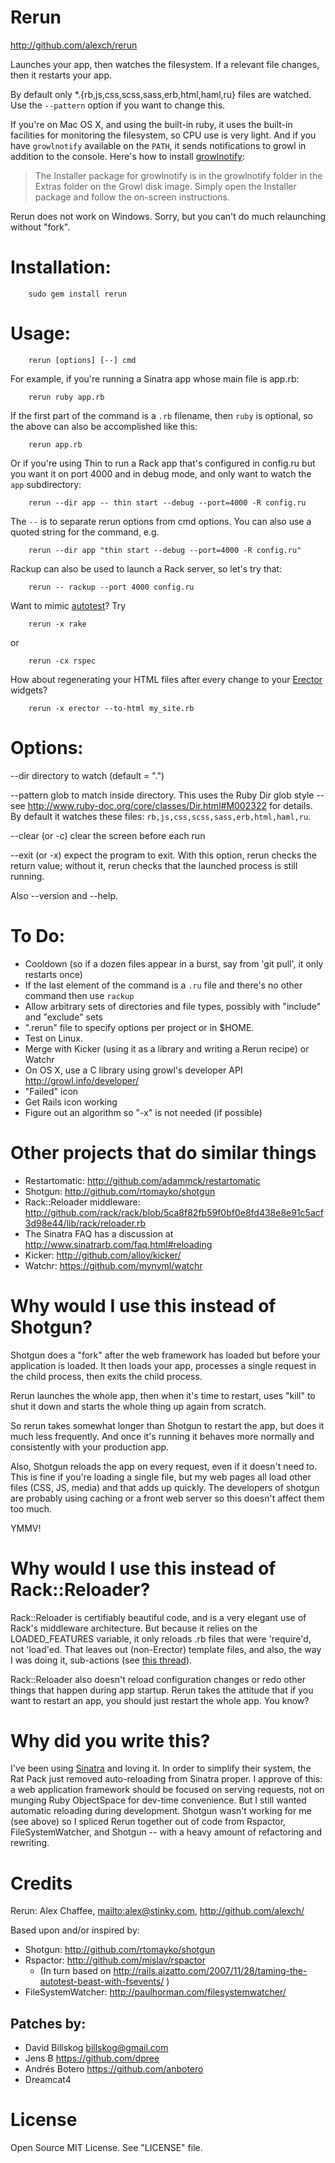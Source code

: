 # Rerun

<http://github.com/alexch/rerun>

Launches your app, then watches the filesystem. If a relevant file
changes, then it restarts your app.

By default only *.{rb,js,css,scss,sass,erb,html,haml,ru} files are watched. Use the
`--pattern` option if you want to change this.

If you're on Mac OS X, and using the built-in ruby,
it uses the built-in facilities for monitoring
the filesystem, so CPU use is very light. And if you have `growlnotify`
available on the `PATH`, it sends notifications to growl in addition to
the console. Here's how to install
[growlnotify](http://growl.info/extras.php#growlnotify):

> The Installer package for growlnotify is in the growlnotify folder in the Extras folder on the Growl disk image. Simply open the Installer package and follow the on-screen instructions.

Rerun does not work on Windows. Sorry, but you can't do much relaunching
without "fork".

# Installation:

        sudo gem install rerun

# Usage: 

        rerun [options] [--] cmd

For example, if you're running a Sinatra app whose main file is
app.rb:

        rerun ruby app.rb
        
If the first part of the command is a `.rb` filename, then `ruby` is
optional, so the above can also be accomplished like this:

        rerun app.rb
        
Or if you're using Thin to run a Rack app that's configured in config.ru
but you want it on port 4000 and in debug mode, and only want to watch
the `app` subdirectory:

        rerun --dir app -- thin start --debug --port=4000 -R config.ru
        
The `--` is to separate rerun options from cmd options. You can also 
use a quoted string for the command, e.g.

        rerun --dir app "thin start --debug --port=4000 -R config.ru"
        
Rackup can also be used to launch a Rack server, so let's try that:

        rerun -- rackup --port 4000 config.ru

Want to mimic [autotest](https://github.com/grosser/autotest)? Try

        rerun -x rake

or

        rerun -cx rspec

How about regenerating your HTML files after every change to your [Erector](http://erector.rubyforge.org) widgets?

        rerun -x erector --to-html my_site.rb

# Options:

--dir directory to watch (default = ".")

--pattern glob to match inside directory. This uses the Ruby Dir glob style -- see <http://www.ruby-doc.org/core/classes/Dir.html#M002322> for details. 
By default it watches these files: `rb,js,css,scss,sass,erb,html,haml,ru`.

--clear (or -c) clear the screen before each run

--exit (or -x) expect the program to exit. With this option, rerun checks the return value; without it, rerun checks that the launched process is still running.

Also --version and --help.

# To Do:

* Cooldown (so if a dozen files appear in a burst, say from 'git pull', it only restarts once)
* If the last element of the command is a `.ru` file and there's no other command then use `rackup`
* Allow arbitrary sets of directories and file types, possibly with "include" and "exclude" sets
* ".rerun" file to specify options per project or in $HOME.
* Test on Linux.
* Merge with Kicker (using it as a library and writing a Rerun recipe) or Watchr
* On OS X, use a C library using growl's developer API <http://growl.info/developer/>
* "Failed" icon
* Get Rails icon working
* Figure out an algorithm so "-x" is not needed (if possible)

# Other projects that do similar things

* Restartomatic: <http://github.com/adammck/restartomatic>
* Shotgun: <http://github.com/rtomayko/shotgun>
* Rack::Reloader middleware: <http://github.com/rack/rack/blob/5ca8f82fb59f0bf0e8fd438e8e91c5acf3d98e44/lib/rack/reloader.rb>
* The Sinatra FAQ has a discussion at <http://www.sinatrarb.com/faq.html#reloading>
* Kicker: <http://github.com/alloy/kicker/>
* Watchr: <https://github.com/mynyml/watchr>

# Why would I use this instead of Shotgun?

Shotgun does a "fork" after the web framework has loaded but before
your application is loaded. It then loads your app, processes a
single request in the child process, then exits the child process.

Rerun launches the whole app, then when it's time to restart, uses
"kill" to shut it down and starts the whole thing up again from
scratch.

So rerun takes somewhat longer than Shotgun to restart the app, but
does it much less frequently. And once it's running it behaves more
normally and consistently with your production app.

Also, Shotgun reloads the app on every request, even if it doesn't
need to. This is fine if you're loading a single file, but my web
pages all load other files (CSS, JS, media) and that adds up quickly.
The developers of shotgun are probably using caching or a front web
server so this doesn't affect them too much.

YMMV!

# Why would I use this instead of Rack::Reloader?

Rack::Reloader is certifiably beautiful code, and is a very elegant use
of Rack's middleware architecture. But because it relies on the
LOADED_FEATURES variable, it only reloads .rb files that were 'require'd,
not 'load'ed. That leaves out (non-Erector) template files, and also,
the way I was doing it, sub-actions (see
[this thread](http://groups.google.com/group/sinatrarb/browse_thread/thread/7329727a9296e96a#
)).

Rack::Reloader also doesn't reload configuration changes or redo other
things that happen during app startup. Rerun takes the attitude that if
you want to restart an app, you should just restart the whole app. You know?

# Why did you write this?

I've been using [Sinatra](http://sinatrarb.com) and loving it. In order
to simplify their system, the Rat Pack just removed auto-reloading from
Sinatra proper. I approve of this: a web application framework should be
focused on serving requests, not on munging Ruby ObjectSpace for
dev-time convenience. But I still wanted automatic reloading during
development. Shotgun wasn't working for me (see above) so I spliced
Rerun together out of code from Rspactor, FileSystemWatcher, and Shotgun
-- with a heavy amount of refactoring and rewriting.

# Credits

Rerun: Alex Chaffee, <mailto:alex@stinky.com>, <http://github.com/alexch/>

Based upon and/or inspired by:

* Shotgun: <http://github.com/rtomayko/shotgun>
* Rspactor: <http://github.com/mislav/rspactor>
  * (In turn based on http://rails.aizatto.com/2007/11/28/taming-the-autotest-beast-with-fsevents/ )
* FileSystemWatcher: <http://paulhorman.com/filesystemwatcher/>

## Patches by:

* David Billskog <billskog@gmail.com>
* Jens B <https://github.com/dpree>
* Andrés Botero <https://github.com/anbotero>
* Dreamcat4

# License

Open Source MIT License. See "LICENSE" file.
